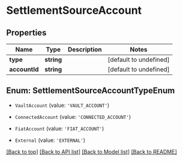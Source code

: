 # SettlementSourceAccount

## Properties

|Name | Type | Description | Notes|
|------------ | ------------- | ------------- | -------------|
|**type** | **string** |  | [default to undefined]|
|**accountId** | **string** |  | [default to undefined]|


## Enum: SettlementSourceAccountTypeEnum


* `VaultAccount` (value: `'VAULT_ACCOUNT'`)

* `ConnectedAccount` (value: `'CONNECTED_ACCOUNT'`)

* `FiatAccount` (value: `'FIAT_ACCOUNT'`)

* `External` (value: `'EXTERNAL'`)





[[Back to top]](#) [[Back to API list]](../../README.md#documentation-for-api-endpoints) [[Back to Model list]](../../README.md#documentation-for-models) [[Back to README]](../../README.md)
